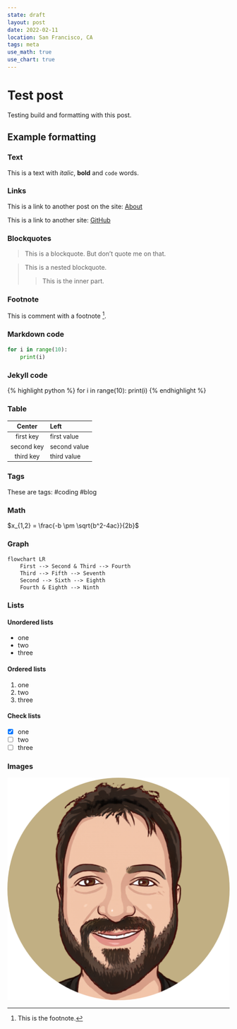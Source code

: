 ```yaml
---
state: draft
layout: post
date: 2022-02-11
location: San Francisco, CA
tags: meta
use_math: true
use_chart: true
---
```


# Test post

Testing build and formatting with this post.

## Example formatting

### Text

This is a text with *italic*, **bold** and `code` words.

### Links

This is a link to another post on the site: [About](/about)

This is a link to another site: [GitHub](https://www.github.com)

### Blockquotes

> This is a blockquote. But don’t quote me on that.

> This is a nested blockquote.
>> This is the inner part.

### Footnote

This is comment with a footnote [^1].

[^1]: This is the footnote.

### Markdown code

```python
for i in range(10):
    print(i)
```

### Jekyll code

{% highlight python %}
for i in range(10):
    print(i)
{% endhighlight %}

### Table

| Center       | Left         |
| :----------: | :----------- |
| first key    | first value  |
| second key   | second value |
| third key    | third value  |

### Tags

These are tags: #coding #blog

### Math

$x_{1,2} = \frac{-b \pm \sqrt{b^2-4ac}}{2b}$

### Graph

```mermaid
flowchart LR
    First --> Second & Third --> Fourth
    Third --> Fifth --> Seventh
    Second --> Sixth --> Eighth
    Fourth & Eighth --> Ninth
```

### Lists

#### Unordered lists

- one
- two
- three

#### Ordered lists

1. one
2. two
3. three

#### Check lists

- [X] one
- [ ] two
- [ ] three

### Images

![Avatar image](/assets/favicon.png)
